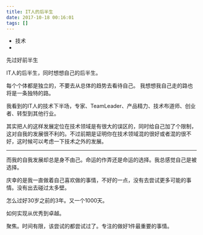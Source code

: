 ```yaml
---
title: IT人的后半生
date: 2017-10-18 00:16:01
tags: []
---
```

- 技术
- 

先过好前半生
<!--more-->

IT人的后半生，同时想想自己的后半生。

每个个体都是独立的，不要去从总体的趋势去看待自己。
我想想我自己走的路也将是一条独特的路。

我看到的IT人的技术下半场，专家、TeamLeader、产品精力、技术布道师、创业者、转型到其他行业。

其实把人的这样发展定位在技术领域是有很大的误区的，同时给自己加了个限制，这对自我的发展很不利的。不过前期是证明你在技术领域混的很好或者混的很不好，这时候可以考虑一下技术之外的发展。

- - - - -
而我的自我发展却总是身不由己。命运的作弄还是命运的选择。我总感觉自己是被选择。

庆幸的是我一直做着自己喜欢做的事情，不好的一点，没有去尝试更多可能的事情。没有出去碰过太多壁。

怎么过好30岁之前的3年。又一个1000天。

如何实现从优秀到卓越。

聚焦。时间有限，该尝试的都尝试过了。专注的做好1件最重要的事情。
